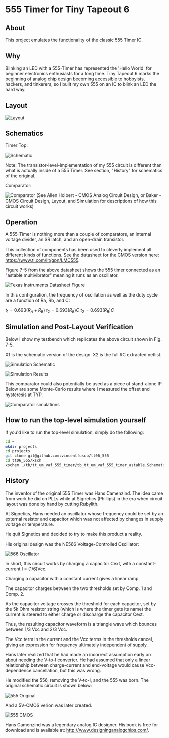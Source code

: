 # 555 Timer for Tiny Tapeout 6
 
  ## About
 This project emulates the functionality of the classic 555 Timer IC. 
  
 ## Why
 
Blinking an LED with a 555-Timer has represented the 'Hello World' for beginner electronics enthusiasts for a long time. Tiny Tapeout 6 marks the beginning of analog chip design becoming accessible to hobbyists, hackers, and tinkerers, so I built my own 555 on an IC to blink an LED the hard way.

  ## Layout
![Layout](./docs/555_layout.png)

## Schematics
Timer Top:

![Schematic](./docs/timer_core_schematic.PNG)

Note: The transistor-level-implementation of my 555 circuit is different than what is actually inside of a 555 Timer. See section, "History" for schematics of the original.

Comparator:

![Comparator](./docs/comp_p_schem_vs_layout.PNG)
(See Allen Holbert - CMOS Analog Circuit Design, or Baker - CMOS Circuit Design, Layout, and Simulation for descriptions of how this circuit works)

## Operation

A 555-Timer is nothing more than a couple of comparators, an internal voltage divider, an SR latch, and an open-drain transistor.

This collection of components has been used to cleverly implement all different kinds of functions. See the datasheet for the CMOS version here: https://www.ti.com/lit/gpn/LMC555.

Figure 7-5 from the above datasheet shows the 555 timer connected as an "astable multivibrator" meaning it runs as an oscillator.

![Texas Instruments Datasheet Figure](./docs/555_datasheet_fig7p5.PNG)

In this configuration, the frequency of oscillation as well as the duty cycle are a function of Ra, Rb, and C:

$`t_1 = 0.693(R_A+R_B)`$
$`t_2 = 0.693(R_B)C`$
$`t_2 = 0.693(R_B)C`$




## Simulation and Post-Layout Verification

Below I show my testbench which replicates the above circuit shown in Fig. 7-5.

X1 is the schematic version of the design. X2 is the full RC extracted netlist.

![Simulation Schematic](./docs/tb_tt_um_vaf_555_timer_astable_schematic.PNG)


![Simulation Results](./docs/tb_tt_um_vaf_555_timer_astable_results.png)

This comparator could also potentially be used as a piece of stand-alone IP. Below are some Monte-Carlo results where I measured
the offset and hysteresis at TYP.

![Comparator simulations](./docs/comp_p_simulations.PNG)

## How to run the top-level simulation yourself

If you'd like to run the top-level simulation, simply do the following:

``` bash
cd ~
mkdir projects
cd projects
git clone git@github.com:vincentfusco/tt06_555
cd tt06_555/xsch
xschem ./tb/tt_um_vaf_555_timer/tb_tt_um_vaf_555_timer_astable.Schematic
```

## History

The inventor of the original 555 Timer was Hans Camenzind. The idea came from work he did on PLLs while at Signetics (Phillips) in the era when circuit layout was done by hand by cutting Rubylith. 

At Signetics, Hans needed an oscillator whose frequency could
be set by an external resistor and capacitor which was not affected by changes in supply voltage or temperature. 

He quit Signetics and decided to try to make this product a reality.

His original design was the NE566 Voltage-Controlled Oscillator:

![566 Oscillator](./docs/566_oscillator.PNG)

In short, this circuit works by charging a capacitor Cext, with a constant-current I = (1/6)Vcc.

Charging a capacitor with a constant current gives a linear ramp.

The capacitor charges between the two thresholds set by Comp. 1 and Comp. 2.

As the capacitor voltage crosses the threshold for each capacitor, set by the 5k Ohm resistor string (which is where the timer gets its name)
the current is steered to either charge or discharge the capacitor Cext.

Thus, the resulting capacitor waveform is a triangle wave which bounces between 1/3 Vcc and 2/3 Vcc.

The Vcc term in the current and the Vcc terms in the thresholds cancel, giving an expression for frequency ultimately independent of supply.

Hans later realized that he had made an incorrect assumption early on about needing the V-to-I converter. He had assumed that only a linear relationship between charge-current and end-voltage would cause Vcc-dependence cancellation, but this was wrong. 

He modified the 556, removing the V-to-I, and the 555 was born. The original schematic circuit is shown below:

![555 Original](./docs/555_original.PNG)

And a 5V-CMOS verion was later created.

![555 CMOS](./docs/555_cmos.PNG)

Hans Camenzind was a legendary analog IC designer. His book is free for download and is available at:
http://www.designinganalogchips.com/.
